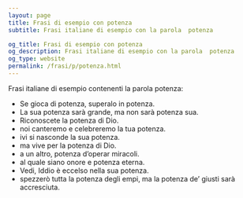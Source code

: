 ```yaml
---
layout: page
title: Frasi di esempio con potenza 
subtitle: Frasi italiane di esempio con la parola  potenza

og_title: Frasi di esempio con potenza 
og_description: Frasi italiane di esempio con la parola  potenza
og_type: website
permalink: /frasi/p/potenza.html
---
```


Frasi italiane di esempio contenenti la parola potenza:


- Se gioca di potenza, superalo in potenza.
- La sua potenza sarà grande, ma non sarà potenza sua.
- Riconoscete la potenza di Dio.
- noi canteremo e celebreremo la tua potenza.
- ivi si nasconde la sua potenza.
- ma vive per la potenza di Dio.
- a un altro, potenza d’operar miracoli.
- al quale siano onore e potenza eterna.
- Vedi, Iddio è eccelso nella sua potenza.
- spezzerò tutta la potenza degli empi, ma la potenza de’ giusti sarà accresciuta.
